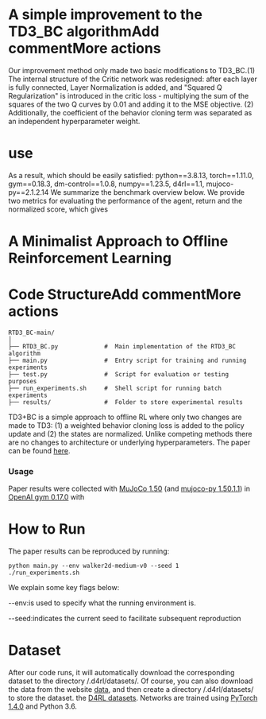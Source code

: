 # A simple improvement to the TD3_BC algorithmAdd commentMore actions
Our improvement method only made two basic modifications to TD3_BC.(1) The internal structure of the Critic network was redesigned: after each layer is fully connected, Layer Normalization is added, and "Squared Q Regularization" is introduced in the critic loss - multiplying the sum of the squares of the two Q curves by 0.01 and adding it to the MSE objective. (2) Additionally, the coefficient of the behavior cloning term was separated as an independent hyperparameter weight.
# use
 As a result, which should be easily satisfied: python==3.8.13, torch==1.11.0, gym==0.18.3, dm-control==1.0.8, numpy==1.23.5, d4rl==1.1, mujoco-py==2.1.2.14
 We summarize the benchmark overview below. We provide two metrics for evaluating the performance of the agent, return and the normalized score, which gives
# A Minimalist Approach to Offline Reinforcement Learning

# Code StructureAdd commentMore actions
 ```
 RTD3_BC-main/
│
├── RTD3_BC.py             #  Main implementation of the RTD3_BC algorithm  
├── main.py                #  Entry script for training and running experiments  
├── test.py                #  Script for evaluation or testing purposes  
├── run_experiments.sh     #  Shell script for running batch experiments  
├── results/               #  Folder to store experimental results  
```
TD3+BC is a simple approach to offline RL where only two changes are made to TD3: (1) a weighted behavior cloning loss is added to the policy update and (2) the states are normalized. Unlike competing methods there are no changes to architecture or underlying hyperparameters. The paper can be found [here](https://arxiv.org/abs/2106.06860).

### Usage
Paper results were collected with [MuJoCo 1.50](http://www.mujoco.org/) (and [mujoco-py 1.50.1.1](https://github.com/openai/mujoco-py)) in [OpenAI gym 0.17.0](https://github.com/openai/gym) with
 # How to Run
The paper results can be reproduced by running:
```Add commentMore actions
python main.py --env walker2d-medium-v0 --seed 1
./run_experiments.sh
```

We explain some key flags below:

--env:is used to specify what the running environment is.

--seed:indicates the current seed to facilitate subsequent reproduction

# Dataset
After our code runs, it will automatically download the corresponding dataset to the directory /.d4rl/datasets/. Of course, you can also download the data from the website [data](http://rail.eecs.berkeley.edu/datasets/offline_rl/gym_mujoco/), and then create a directory /.d4rl/datasets/ to store the dataset. the [D4RL datasets](https://github.com/rail-berkeley/d4rl). Networks are trained using [PyTorch 1.4.0](https://github.com/pytorch/pytorch) and Python 3.6.
